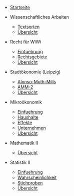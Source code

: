 - [Startseite](README.md)
- Wissenschaftliches Arbeiten
    - [Textsorten](VL_WissArbeit/2022-04-26-Textsorten.md)
    - [Übersicht](VL_WissArbeit/README.md)

- Recht für WiWi
    - [Einfuehrung](VL_Recht-WiWi/2022-04-03-Einfuehrung.md)
    - [Rechtsgebiete](VL_Recht-WiWi/2022-04-15-Rechtsgebiete.md)
    - [Übersicht](VL_Recht-WiWi/README.md)

- Stadtökonomie (Leipzig)
    - [Alonso-Muth-Mills](VL_Stadt/2022-04-12-Alonso-Muth-Mills.md)
    - [AMM-2](VL_Stadt/2022-04-24-AMM-2.md)
    - [Übersicht](VL_Stadt/README.md)

- Mikroökonomik
    - [Einfuehrung](VL_Mikro/2022-04-06-Einfuehrung.md)
    - [Haushalte](VL_Mikro/2022-04-07-Haushalte.md)
    - [Effekte](VL_Mikro/2022-04-14-Effekte.md)
    - [Unternehmen](VL_Mikro/2022-04-22-Unternehmen.md)
    - [Übersicht](VL_Mikro/README.md)

- Mathematik II
    - [Übersicht](VL_Mathe2/README.md)

- Statistik II
    - [Einfuehrung](VL_Statistik2/2022-04-05-Einfuehrung.md)
    - [Wahrscheinlichkeit](VL_Statistik2/2022-04-15-Wahrscheinlichkeit.md)
    - [Stichproben](VL_Statistik2/2022-04-25-Stichproben.md)
    - [Übersicht](VL_Statistik2/README.md)

